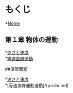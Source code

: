 # もくじ
*[Home](README.md)

## 第１章 物体の運動  

*[速さと速度](velocity.md)  
*[等速直線運動](ulm.md)  


##演習問題

*[速さと速度](p-velocity.md)  
*[等速直線運動運動]/(p-ulm.md)  
